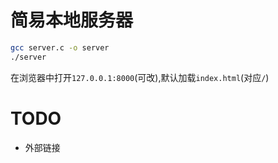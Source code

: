 # 简易本地服务器

```bash
gcc server.c -o server
./server
```

在浏览器中打开`127.0.0.1:8000`(可改),默认加载`index.html`(对应`/`)

# TODO

- 外部链接
